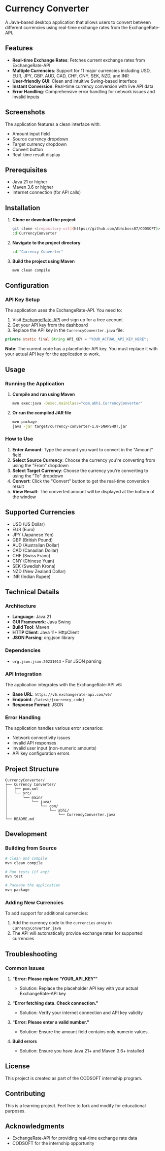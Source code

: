 # Currency Converter

A Java-based desktop application that allows users to convert between different currencies using real-time exchange rates from the ExchangeRate-API.

## Features

- **Real-time Exchange Rates**: Fetches current exchange rates from ExchangeRate-API
- **Multiple Currencies**: Support for 11 major currencies including USD, EUR, JPY, GBP, AUD, CAD, CHF, CNY, SEK, NZD, and INR
- **User-friendly GUI**: Clean and intuitive Swing-based interface
- **Instant Conversion**: Real-time currency conversion with live API data
- **Error Handling**: Comprehensive error handling for network issues and invalid inputs

## Screenshots

The application features a clean interface with:
- Amount input field
- Source currency dropdown
- Target currency dropdown
- Convert button
- Real-time result display

## Prerequisites

- Java 21 or higher
- Maven 3.6 or higher
- Internet connection (for API calls)

## Installation

1. **Clone or download the project**
   ```bash
   git clone <[repository-url](https://github.com/Abhiboss07/CODSOFT)>
   cd CurrencyConverter
   ```

2. **Navigate to the project directory**
   ```bash
   cd "Currency Converter"
   ```

3. **Build the project using Maven**
   ```bash
   mvn clean compile
   ```

## Configuration

### API Key Setup

The application uses the ExchangeRate-API. You need to:

1. Visit [ExchangeRate-API](https://www.exchangerate-api.com/) and sign up for a free account
2. Get your API key from the dashboard
3. Replace the API key in the `CurrencyConverter.java` file:

```java
private static final String API_KEY = "YOUR_ACTUAL_API_KEY_HERE";
```

**Note**: The current code has a placeholder API key. You must replace it with your actual API key for the application to work.

## Usage

### Running the Application

1. **Compile and run using Maven**
   ```bash
   mvn exec:java -Dexec.mainClass="com.abhi.CurrencyConverter"
   ```

2. **Or run the compiled JAR file**
   ```bash
   mvn package
   java -jar target/currency-converter-1.0-SNAPSHOT.jar
   ```

### How to Use

1. **Enter Amount**: Type the amount you want to convert in the "Amount" field
2. **Select Source Currency**: Choose the currency you're converting from using the "From" dropdown
3. **Select Target Currency**: Choose the currency you're converting to using the "To" dropdown
4. **Convert**: Click the "Convert" button to get the real-time conversion result
5. **View Result**: The converted amount will be displayed at the bottom of the window

## Supported Currencies

- USD (US Dollar)
- EUR (Euro)
- JPY (Japanese Yen)
- GBP (British Pound)
- AUD (Australian Dollar)
- CAD (Canadian Dollar)
- CHF (Swiss Franc)
- CNY (Chinese Yuan)
- SEK (Swedish Krona)
- NZD (New Zealand Dollar)
- INR (Indian Rupee)

## Technical Details

### Architecture

- **Language**: Java 21
- **GUI Framework**: Java Swing
- **Build Tool**: Maven
- **HTTP Client**: Java 11+ HttpClient
- **JSON Parsing**: org.json library

### Dependencies

- `org.json:json:20231013` - For JSON parsing

### API Integration

The application integrates with the ExchangeRate-API v6:
- **Base URL**: `https://v6.exchangerate-api.com/v6/`
- **Endpoint**: `/latest/{currency_code}`
- **Response Format**: JSON

### Error Handling

The application handles various error scenarios:
- Network connectivity issues
- Invalid API responses
- Invalid user input (non-numeric amounts)
- API key configuration errors

## Project Structure

```
CurrencyConverter/
├── Currency Converter/
│   ├── pom.xml
│   └── src/
│       └── main/
│           └── java/
│               └── com/
│                   └── abhi/
│                       └── CurrencyConverter.java
└── README.md
```

## Development

### Building from Source

```bash
# Clean and compile
mvn clean compile

# Run tests (if any)
mvn test

# Package the application
mvn package
```

### Adding New Currencies

To add support for additional currencies:

1. Add the currency code to the `currencies` array in `CurrencyConverter.java`
2. The API will automatically provide exchange rates for supported currencies

## Troubleshooting

### Common Issues

1. **"Error: Please replace 'YOUR_API_KEY'"**
   - Solution: Replace the placeholder API key with your actual ExchangeRate-API key

2. **"Error fetching data. Check connection."**
   - Solution: Verify your internet connection and API key validity

3. **"Error: Please enter a valid number."**
   - Solution: Ensure the amount field contains only numeric values

4. **Build errors**
   - Solution: Ensure you have Java 21+ and Maven 3.6+ installed

## License

This project is created as part of the CODSOFT internship program.

## Contributing

This is a learning project. Feel free to fork and modify for educational purposes.

## Acknowledgments

- ExchangeRate-API for providing real-time exchange rate data
- CODSOFT for the internship opportunity
